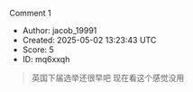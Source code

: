 Comment 1

- Author: jacob_19991
- Created: 2025-05-02 13:23:43 UTC
- Score: 5
- ID: mq6xxqh

> 英国下届选举还很早吧 现在看这个感觉没用
